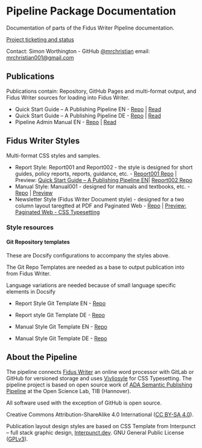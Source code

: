 # Pipeline Package Documentation

Documentation of parts of the Fidus Writer Pipeline documentation.

[Project ticketing and status](https://github.com/users/mrchristian/projects/2)

Contact: Simon Worthington - GitHub [@mrchristian](https://github.com/mrchristian) email: mrchristian001@gmail.com 

## Publications

Publications contain: Repository, GitHub Pages and multi-format output, and Fidus Writer sources for loading into Fidus Writer.

  - Quick Start Guide – A Publishing Pipeline EN - [Repo](https://github.com/mrchristian/guide-en) | [Read](https://mrchristian.github.io/guide-en/)
  - Quick Start Guide – A Publishing Pipeline DE - [Repo](https://github.com/mrchristian/guide-de) | [Read](https://mrchristian.github.io/guide-de/)
  - Pipeline Admin Manual EN - [Repo](https://github.com/mrchristian/pipeline-admin-manual) | [Read](https://mrchristian.github.io/pipeline-admin-manual/)

## Fidus Writer Styles

Multi-format CSS styles and samples.

  - Report Style: Report001 and Report002 - the style is designed for short guides, policy reports, reports, guidance, etc. - [Report001 Repo](https://github.com/mrchristian/Fidus-Book-Style-Report001) | Preview: [Quick Start Guide – A Publishing Pipeline EN](https://mrchristian.github.io/guide-en/)| [Report002 Repo](https://github.com/mrchristian/Fidus-Book-Style-Report002) 
  - Manual Style: Manual001 - designed for manuals and textbooks, etc. - [Repo](https://github.com/mrchristian/Manual001-Fidus-Style) | [Preview](https://mrchristian.github.io/Manual001-Fidus-Style/)
  - Newsletter Style (Fidus Writer Document style) - designed for a two column layout taregtted at PDF and Paginated Web - [Repo](https://github.com/mrchristian/newsletter-document-style) | [Preview: Paginated Web - CSS Typesetting](https://vivliostyle.org/viewer/#src=https://raw.githubusercontent.com/mrchristian/newsletter-document-style/main/sample-outputs/frankfurter-infektinfo.html/document.html)
  
### Style resources

#### Git Repository templates

These are Docsify configurations to accompany the styles above.

The Git Repo Templates are needed as a base to output publication into from Fidus Writer.

Language variations are needed because of small language specific elements in Docsify

  - Report Style Git Template EN - [Repo](https://github.com/mrchristian/report-style-git-template-EN) 
  - Report style Git Template DE - [Repo](https://github.com/mrchristian/report-style-git-template-DE) 
  
  - Manual Style Git Template EN - [Repo](https://github.com/mrchristian/Manual-Style-Git-Template-EN)
  - Manual Style Git Template DE - [Repo](https://github.com/mrchristian/Manual-Style-Git-Template-DE)

## About the Pipeline 

The pipeline connects [Fidus Writer](https://www.fiduswriter.org/) an online word processor with GitLab or GitHub for versioned storage and uses [Vivliosyle](https://vivliostyle.org/) for CSS Typesetting. The pipeline project is based on open source work of [ADA Semantic Publishing Pipeline](https://github.com/TIBHannover/ADA) at the Open Science Lab, TIB (Hannover).

All software used with the exception of GitHub is open source.

Creative Commons Attribution-ShareAlike 4.0 International ([CC BY-SA 4.0](https://creativecommons.org/licenses/by-sa/4.0/)).

Publication layout design styles are based on CSS Template from Interpunct – full stack graphic design, [Interpunct.dev](https://interpunct.dev/). GNU General Public License ([GPLv3](https://www.gnu.org/licenses/gpl-3.0.html)).
